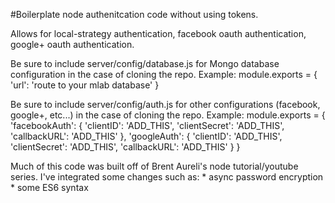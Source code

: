 #Boilerplate node authenitcation code without using tokens.

Allows for local-strategy authentication, facebook oauth authentication, google+ oauth authentication.

Be sure to include server/config/database.js for Mongo database configuration in the case of cloning the repo.
Example:
module.exports = {
	'url': 'route to your mlab database'
}

Be sure to include server/config/auth.js for other configurations (facebook, google+, etc...) in the case of cloning the repo.
Example:
module.exports = {
	'facebookAuth': {
		'clientID': 'ADD_THIS',
		'clientSecret': 'ADD_THIS',
		'callbackURL': 'ADD_THIS'
	},
	'googleAuth': {
		'clientID': 'ADD_THIS',
		'clientSecret': 'ADD_THIS',
		'callbackURL': 'ADD_THIS'
	}
}

Much of this code was built off of Brent Aureli's node tutorial/youtube series. I've integrated some changes such as:
	* async password encryption
	* some ES6 syntax